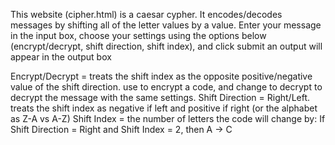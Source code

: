 This website (cipher.html) is a caesar cypher. It encodes/decodes messages by shifting all of the letter values by a value.
Enter your message in the input box, choose your settings using the options below (encrypt/decrypt, shift direction, shift index), and click submit
an output will appear in the output box

Encrypt/Decrypt = treats the shift index as the opposite positive/negative value of the shift direction. use to encrypt a code, and change to decrypt to decrypt the message with the same settings.
Shift Direction = Right/Left. treats the shift index as negative if left and positive if right (or the alphabet as Z-A vs A-Z)
Shift Index = the number of letters the code will change by: If Shift Direction = Right and Shift Index = 2, then A -> C

